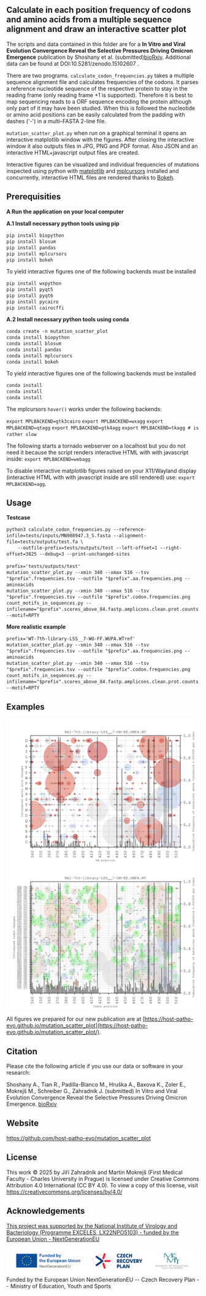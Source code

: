 ## Calculate in each position frequency of codons and amino acids from a multiple sequence alignment and draw an interactive scatter plot

The scripts and data contained in this folder are for a **In Vitro and Viral Evolution Convergence Reveal the Selective Pressures Driving Omicron Emergence** publication by Shoshany et al. (submitted)[bioRxiv](https://www.biorxiv.org/content/10.1101/2025.04.23.650148v1). Additional data can be found at DOI:10.5281/zenodo.15102607 .

There are two programs.
`calculate_codon_frequencies.py` takes a multiple sequence alignment file and calculates frequencies of the codons. It parses a reference nucleotide sequence of the respective protein to stay in the reading frame (only reading frame +1 is supported). Therefore it is best to map sequencing reads to a ORF sequence encoding the protein although only part of it may have been studied. When this is followed the nucleotide or amino acid positions can be easily calculated from the padding with dashes ('-') in a multi-FASTA 2-line file.

`mutation_scatter_plot.py` when run on a graphical terminal it opens an interactive matplotlib window with the figures. After closing the interactive window it also outputs files in JPG, PNG and PDF format. Also JSON and an interactive HTML+javascript output files are created.

Interactive figures can be visualized and individual frequencies of mutations inspected using python with [matplotlib](https://matplotlib.org/) and [mplcursors](https://pypi.org/project/mplcursors/) installed and concurrently, interactive HTML files are rendered thanks to [Bokeh](https://bokeh.org/).


## Prerequisities

**A Run the application on your local computer**

**A.1 Install necessary python tools using pip**

```
pip install biopython
pip install blosum
pip install pandas
pip install mplcursors
pip install bokeh
```

To yield interactive figures one of the following backends must be installed

```
pip install wxpython
pip install pyqt5
pip install pyqt6
pip install pycairo
pip install cairocffi
```

**A.2 Install necessary python tools using conda**

```
conda create -n mutation_scatter_plot
conda install biopython
conda install blosum
conda install pandas
conda install mplcursors
conda install bokeh
```

To yield interactive figures one of the following backends must be installed

```
conda install 
conda install 
conda install 
```


The mplcursors `hover()` works under the following backends:

`export MPLBACKEND=gtk3cairo`
`export MPLBACKEND=wxagg`
`export MPLBACKEND=qtagg`
`export MPLBACKEND=gtk4agg`
`export MPLBACKEND=tkagg # is rather slow`

The following starts a tornado webserver on a localhost but you do not need it because the script renders interactive HTML with with javascript inside:
`export MPLBACKEND=webagg`


To disable interactive matplotlib figures raised on your X11/Wayland display (interactive HTML with with javascript inside are still rendered) use:
`export MPLBACKEND=agg`.


## Usage


**Testcase**
```
python3 calculate_codon_frequencies.py --reference-infile=tests/inputs/MN908947.3_S.fasta --alignment-file=tests/outputs/test.fa \
    --outfile-prefix=tests/outputs/test --left-offset=1 --right-offset=3825 --debug=3 --print-unchanged-sites

prefix='tests/outputs/test'
mutation_scatter_plot.py --xmin 340 --xmax 516 --tsv "$prefix".frequencies.tsv --outfile "$prefix".aa.frequencies.png --aminoacids
mutation_scatter_plot.py --xmin 340 --xmax 516 --tsv "$prefix".frequencies.tsv --outfile "$prefix".codon.frequencies.png
count_motifs_in_sequences.py --infilename="$prefix".scores_above_84.fastp.amplicons.clean.prot.counts.fasta --motif=RPTY
```

**More realistic example**
```
prefix='WT-7th-library-LSS__7-WU-FF.WUPA.WTref'
mutation_scatter_plot.py --xmin 340 --xmax 516 --tsv "$prefix".frequencies.tsv --outfile "$prefix".aa.frequencies.png --aminoacids
mutation_scatter_plot.py --xmin 340 --xmax 516 --tsv "$prefix".frequencies.tsv --outfile "$prefix".codon.frequencies.png
count_motifs_in_sequences.py --infilename="$prefix".scores_above_84.fastp.amplicons.clean.prot.counts.fasta --motif=RPTY
```

## Examples

![BA1-7th-library-LSS__7-OM-EE.OMPA.WTref.aa.frequencies.jpg](data/outputs/aa/jpg/BA1-7th-library-LSS__7-OM-EE.OMPA.WTref.aa.frequencies.jpg)
![BA1-7th-library-LSS__7-OM-EE.OMPA.WTref.codon.frequencies.jpg](data/outputs/codon/jpg/BA1-7th-library-LSS__7-OM-EE.OMPA.WTref.codon.frequencies.jpg)

All figures we prepared for our new publication are at [https://host-patho-evo.github.io/mutation_scatter_plot](https://host-patho-evo.github.io/mutation_scatter_plot/).


## Citation

Please cite the following article if you use our data or software in your research:

Shoshany A., Tian R., Padilla-Blanco M., Hruška A., Baxova K., Zoler E., Mokrejš M., Schreiber G., Zahradník J. (submitted) In Vitro and Viral Evolution Convergence Reveal the Selective Pressures Driving Omicron Emergence. [bioRxiv](https://www.biorxiv.org/content/10.1101/2025.04.23.650148v1)


## Website

https://github.com/host-patho-evo/mutation_scatter_plot


## License

This work © 2025 by Jiří Zahradník and Martin Mokrejš (First Medical Faculty - Charles University in Prague) is licensed under Creative Commons Attribution 4.0 International (CC BY 4.0). To view a copy of this license, visit https://creativecommons.org/licenses/by/4.0/


## Acknowledgements
[This project was supported by the National Institute of Virology and Bacteriology (Programme EXCELES, LX22NPO5103) - funded by the European Union - NextGenerationEU](https://nivb.cz/en/)

![logos/loga_hlavicka_colour_ENG.png](logos/loga_hlavicka_colour_ENG.png)Funded by the European Union NextGenerationEU -- Czech Recovery Plan -- Ministry of Education, Youth and Sports

